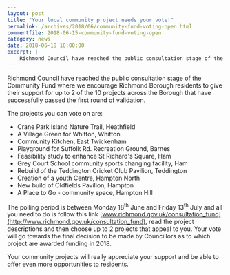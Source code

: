 ```yaml
---
layout: post
title: "Your local community project needs your vote!"
permalink: /archives/2018/06/community-fund-voting-open.html
commentfile: 2018-06-15-community-fund-voting-open
category: news
date: 2018-06-18 10:00:00
excerpt: |
    Richmond Council have reached the public consultation stage of the Community Fund where we encourage Richmond Borough residents to give their support for up to 2 of the 10 projects across the Borough that have successfully passed the first round of validation.   
---
```


Richmond Council have reached the public consultation stage of the Community Fund where we encourage Richmond Borough residents to give their support for up to 2 of the 10 projects across the Borough that have successfully passed the first round of validation.

The projects you can vote on are:

* Crane Park Island Nature Trail, Heathfield
* A Village Green for Whitton, Whitton
* Community Kitchen, East Twickenham
* Playground for Suffolk Rd. Recreation Ground, Barnes
* Feasibility study to enhance St Richard's Square, Ham
* Grey Court School community sports changing facility, Ham
* Rebuild of the Teddington Cricket Club Pavilion, Teddington
* Creation of a youth Centre, Hampton North
* New build of Oldfields Pavilion, Hampton
* A Place to Go - community space, Hampton Hill

The polling period is between Monday 18<sup>th</sup> June and Friday 13<sup>th</sup> July and all you need to do is follow this link [www.richmond.gov.uk/consultation_fund](http://www.richmond.gov.uk/consultation_fund), read the project descriptions and then choose up to 2 projects that appeal to you.  Your vote will go towards the final decision to be made by Councillors as to which project are awarded funding in 2018.

Your community projects will really appreciate your support and be able to offer even more opportunities to residents.
